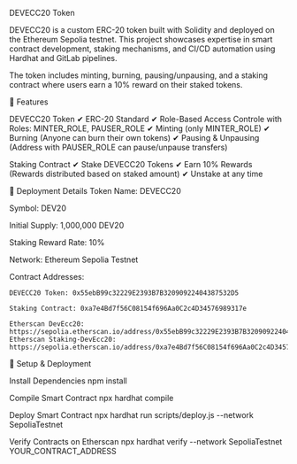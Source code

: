DEVECC20 Token

DEVECC20 is a custom ERC-20 token built with Solidity and deployed on the Ethereum Sepolia testnet. This project showcases expertise in smart contract development, staking mechanisms, and CI/CD automation using Hardhat and GitLab pipelines.

The token includes minting, burning, pausing/unpausing, and a staking contract where users earn a 10% reward on their staked tokens.

🔹 Features

DEVECC20 Token
✔ ERC-20 Standard
✔ Role-Based Access Controle with Roles: MINTER_ROLE, PAUSER_ROLE
✔ Minting (only MINTER_ROLE)
✔ Burning (Anyone can burn their own tokens)
✔ Pausing & Unpausing (Address with PAUSER_ROLE can pause/unpause transfers)


Staking Contract
✔ Stake DEVECC20 Tokens
✔ Earn 10% Rewards (Rewards distributed based on staked amount)
✔ Unstake at any time

🔹 Deployment Details
Token Name: DEVECC20

Symbol: DEV20

Initial Supply: 1,000,000 DEV20

Staking Reward Rate: 10%

Network: Ethereum Sepolia Testnet

Contract Addresses:

    DEVECC20 Token: 0x55ebB99c32229E2393B7B32090922404387532D5

    Staking Contract: 0xa7e4Bd7f56C08154f696Aa0C2c4D34576989317e

    Etherscan DevEcc20: https://sepolia.etherscan.io/address/0x55ebB99c32229E2393B7B32090922404387532D5#code
    Etherscan Staking-DevEcc20: https://sepolia.etherscan.io/address/0xa7e4Bd7f56C08154f696Aa0C2c4D34576989317e#code

🔹 Setup & Deployment

Install Dependencies
npm install

Compile Smart Contract
npx hardhat compile

Deploy Smart Contract
npx hardhat run scripts/deploy.js --network SepoliaTestnet

Verify Contracts on Etherscan
npx hardhat verify --network SepoliaTestnet YOUR_CONTRACT_ADDRESS




